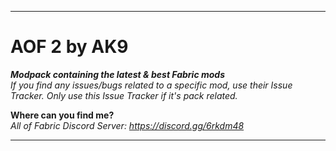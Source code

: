----------------------------------------------------------------------------------------------------------------------------------------
# AOF 2 by AK9	
***Modpack containing the latest &amp; best Fabric mods***  
*If you find any issues/bugs related to a specific mod, use their Issue Tracker. Only use this Issue Tracker if it's pack related.* 

**Where can you find me?**  
*All of Fabric Discord Server: https://discord.gg/6rkdm48*	

----------------------------------------------------------------------------------------------------------------------------------------
